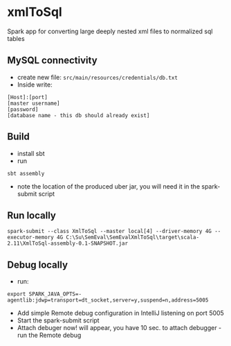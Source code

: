 # xmlToSql
Spark app for converting large deeply nested xml files to normalized sql tables

## MySQL connectivity
- create new file: `src/main/resources/credentials/db.txt`
- Inside write:
```
[Host]:[port]
[master username]
[password]
[database name - this db should already exist]
```

## Build
- install sbt
- run 
```
sbt assembly
```
- note the location of the produced uber jar, you will need it in the spark-submit script

## Run locally

```
spark-submit --class XmlToSql --master local[4] --driver-memory 4G --executor-memory 4G C:\Su\SemEval\SemEvalXmlToSql\target\scala-2.11\XmlToSql-assembly-0.1-SNAPSHOT.jar
```

## Debug locally
- run: 
```
export SPARK_JAVA_OPTS=-agentlib:jdwp=transport=dt_socket,server=y,suspend=n,address=5005
```
- Add simple Remote debug configuration in IntelliJ listening on port 5005
- Start the spark-submit script
- Attach debuger now! will appear, you have 10 sec. to attach debugger - run the Remote debug